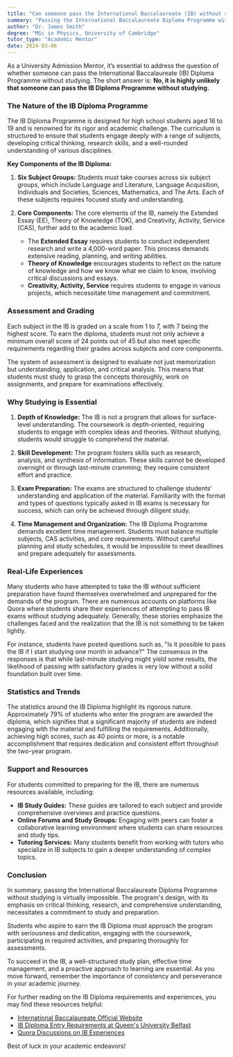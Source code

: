 ```yaml
---
title: "Can someone pass the International Baccalaureate (IB) without studying?"
summary: "Passing the International Baccalaureate Diploma Programme without studying is highly unlikely due to its rigorous curriculum and academic challenges."
author: "Dr. James Smith"
degree: "MSc in Physics, University of Cambridge"
tutor_type: "Academic Mentor"
date: 2024-03-06
---
```


As a University Admission Mentor, it’s essential to address the question of whether someone can pass the International Baccalaureate (IB) Diploma Programme without studying. The short answer is: **No, it is highly unlikely that someone can pass the IB Diploma Programme without studying.** 

### The Nature of the IB Diploma Programme

The IB Diploma Programme is designed for high school students aged 16 to 19 and is renowned for its rigor and academic challenge. The curriculum is structured to ensure that students engage deeply with a range of subjects, developing critical thinking, research skills, and a well-rounded understanding of various disciplines. 

**Key Components of the IB Diploma:**
1. **Six Subject Groups:** Students must take courses across six subject groups, which include Language and Literature, Language Acquisition, Individuals and Societies, Sciences, Mathematics, and The Arts. Each of these subjects requires focused study and understanding.
   
2. **Core Components:** The core elements of the IB, namely the Extended Essay (EE), Theory of Knowledge (TOK), and Creativity, Activity, Service (CAS), further add to the academic load. 
   - The **Extended Essay** requires students to conduct independent research and write a 4,000-word paper. This process demands extensive reading, planning, and writing abilities.
   - **Theory of Knowledge** encourages students to reflect on the nature of knowledge and how we know what we claim to know, involving critical discussions and essays.
   - **Creativity, Activity, Service** requires students to engage in various projects, which necessitate time management and commitment.

### Assessment and Grading

Each subject in the IB is graded on a scale from 1 to 7, with 7 being the highest score. To earn the diploma, students must not only achieve a minimum overall score of 24 points out of 45 but also meet specific requirements regarding their grades across subjects and core components. 

The system of assessment is designed to evaluate not just memorization but understanding, application, and critical analysis. This means that students must study to grasp the concepts thoroughly, work on assignments, and prepare for examinations effectively.

### Why Studying is Essential

1. **Depth of Knowledge:** The IB is not a program that allows for surface-level understanding. The coursework is depth-oriented, requiring students to engage with complex ideas and theories. Without studying, students would struggle to comprehend the material.

2. **Skill Development:** The program fosters skills such as research, analysis, and synthesis of information. These skills cannot be developed overnight or through last-minute cramming; they require consistent effort and practice.

3. **Exam Preparation:** The exams are structured to challenge students' understanding and application of the material. Familiarity with the format and types of questions typically asked in IB exams is necessary for success, which can only be achieved through diligent study.

4. **Time Management and Organization:** The IB Diploma Programme demands excellent time management. Students must balance multiple subjects, CAS activities, and core requirements. Without careful planning and study schedules, it would be impossible to meet deadlines and prepare adequately for assessments.

### Real-Life Experiences

Many students who have attempted to take the IB without sufficient preparation have found themselves overwhelmed and unprepared for the demands of the program. There are numerous accounts on platforms like Quora where students share their experiences of attempting to pass IB exams without studying adequately. Generally, these stories emphasize the challenges faced and the realization that the IB is not something to be taken lightly.

For instance, students have posted questions such as, "Is it possible to pass the IB if I start studying one month in advance?" The consensus in the responses is that while last-minute studying might yield some results, the likelihood of passing with satisfactory grades is very low without a solid foundation built over time. 

### Statistics and Trends

The statistics around the IB Diploma highlight its rigorous nature. Approximately 79% of students who enter the program are awarded the diploma, which signifies that a significant majority of students are indeed engaging with the material and fulfilling the requirements. Additionally, achieving high scores, such as 40 points or more, is a notable accomplishment that requires dedication and consistent effort throughout the two-year program.

### Support and Resources

For students committed to preparing for the IB, there are numerous resources available, including:
- **IB Study Guides:** These guides are tailored to each subject and provide comprehensive overviews and practice questions.
- **Online Forums and Study Groups:** Engaging with peers can foster a collaborative learning environment where students can share resources and study tips.
- **Tutoring Services:** Many students benefit from working with tutors who specialize in IB subjects to gain a deeper understanding of complex topics.

### Conclusion

In summary, passing the International Baccalaureate Diploma Programme without studying is virtually impossible. The program's design, with its emphasis on critical thinking, research, and comprehensive understanding, necessitates a commitment to study and preparation. 

Students who aspire to earn the IB Diploma must approach the program with seriousness and dedication, engaging with the coursework, participating in required activities, and preparing thoroughly for assessments. 

To succeed in the IB, a well-structured study plan, effective time management, and a proactive approach to learning are essential. As you move forward, remember the importance of consistency and perseverance in your academic journey. 

For further reading on the IB Diploma requirements and experiences, you may find these resources helpful: 
- [International Baccalaureate Official Website](https://www.ibo.org/programmes/diploma-programme/assessment-and-exams/getting-results/assessment-faq/)
- [IB Diploma Entry Requirements at Queen's University Belfast](https://www.qub.ac.uk/International/International-students/Applying/international-baccalaureate-ib-diploma-entry-requirements/)
- [Quora Discussions on IB Experiences](https://www.quora.com/) 

Best of luck in your academic endeavors!
    